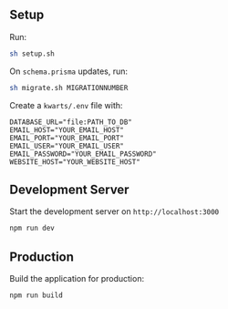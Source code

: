 ## Setup

Run:

```bash
sh setup.sh
```

On `schema.prisma` updates, run:

```bash
sh migrate.sh MIGRATIONNUMBER
```

Create a `kwarts/.env` file with:

```
DATABASE_URL="file:PATH_TO_DB"
EMAIL_HOST="YOUR_EMAIL_HOST"
EMAIL_PORT="YOUR_EMAIL_PORT"
EMAIL_USER="YOUR_EMAIL_USER"
EMAIL_PASSWORD="YOUR_EMAIL_PASSWORD"
WEBSITE_HOST="YOUR_WEBSITE_HOST"
```

## Development Server

Start the development server on `http://localhost:3000`

```bash
npm run dev
```

## Production

Build the application for production:

```bash
npm run build
```
